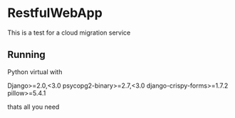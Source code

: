 # RestfulWebApp
This is a test for a cloud migration service

## Running
Python virtual with

Django>=2.0,<3.0
psycopg2-binary>=2.7,<3.0
django-crispy-forms>=1.7.2
pillow>=5.4.1

thats all you need
